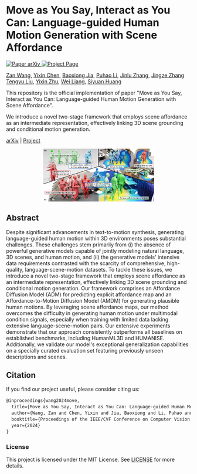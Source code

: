 # Move as You Say, Interact as You Can: Language-guided Human Motion Generation with Scene Affordance

<p align="left">
    <a href=''>
      <img src='https://img.shields.io/badge/Paper-arXiv-green?style=plastic&logo=arXiv&logoColor=green' alt='Paper arXiv'>
    </a>
    <a href='https://afford-motion.github.io/'>
      <img src='https://img.shields.io/badge/Project-Page-blue?style=plastic&logo=githubpages&logoColor=blue' alt='Project Page'>
    </a>
</p>

[Zan Wang](https://silvester.wang),
[Yixin Chen](https://yixchen.github.io/),
[Baoxiong Jia](https://buzz-beater.github.io/),
[Puhao Li](https://xiaoyao-li.github.io/),
[Jinlu Zhang](https://jinluzhang.site/),
[Jingze Zhang]()
[Tengyu Liu](http://tengyu.ai/),
[Yixin Zhu](https://yzhu.io/),
[Wei Liang](https://liangwei-bit.github.io/web/),
[Siyuan Huang](https://siyuanhuang.com/)

This repository is the official implementation of paper "Move as You Say, Interact as You Can:
Language-guided Human Motion Generation with Scene Affordance".

We introduce a novel two-stage framework that employs scene affordance as an intermediate representation, effectively linking 3D scene grounding and conditional motion generation.

[arXiv]() |
[Project](https://afford-motion.github.io/)

<div align=center>
<img src='./assets/teaser.png' width=60%>
</div>

## Abstract

Despite significant advancements in text-to-motion synthesis, generating language-guided human motion within 3D environments poses substantial challenges. These challenges stem primarily from (i) the absence of powerful generative models capable of jointly modeling natural language, 3D scenes, and human motion, and (ii) the generative models' intensive data requirements contrasted with the scarcity of comprehensive, high-quality, language-scene-motion datasets. To tackle these issues, we introduce a novel two-stage framework that employs scene affordance as an intermediate representation, effectively linking 3D scene grounding and conditional motion generation. Our framework comprises an Affordance Diffusion Model (ADM) for predicting explicit affordance map and an Affordance-to-Motion Diffusion Model (AMDM) for generating plausible human motions. By leveraging scene affordance maps, our method overcomes the difficulty in generating human motion under multimodal condition signals, especially when training with limited data lacking extensive language-scene-motion pairs. Our extensive experiments demonstrate that our approach consistently outperforms all baselines on established benchmarks, including HumanML3D and HUMANISE. Additionally, we validate our model's exceptional generalization capabilities on a specially curated evaluation set featuring previously unseen descriptions and scenes.

## Citation

If you find our project useful, please consider citing us:

```tex
@inproceedings{wang2024move,
  title={Move as You Say, Interact as You Can: Language-guided Human Motion Generation with Scene Affordance},
  author={Wang, Zan and Chen, Yixin and Jia, Baoxiong and Li, Puhao and Zhang, Jinlu and Zhang, Jingze and Liu, Tengyu and Zhu, Yixin and Liang, Wei and Huang, Siyuan},
  booktitle={Proceedings of the IEEE/CVF Conference on Computer Vision and Pattern Recognition (CVPR)},
  year={2024}
}
```

### License

This project is licensed under the MIT License. See [LICENSE](LICENSE) for more details.